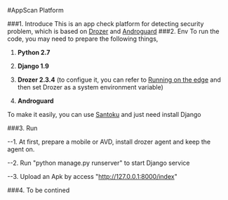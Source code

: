 #AppScan Platform

###1. Introduce
This is an app check platform for detecting security problem, which is based on [Drozer](https://github.com/mwrlabs/drozer) and [Androguard](https://github.com/androguard/androguard)
###2. Env
To run the code, you may need to prepare the following things,   


1. __Python 2.7__ 

2. __Django 1.9__   

3. __Drozer 2.3.4__ (to configue it, you can refer to [Running on the     edge](https://github.com/mwrlabs/drozer/wiki/Running-on-the-edge) and then set Drozer as a system environment variable)
 
4. __Androguard__   

To make it easily, you can use [Santoku](https://santoku-linux.com/) and just need install Django   

###3. Run

--1. At first, prepare a mobile or AVD, install drozer agent and keep the agent on.

--2. Run "python manage.py runserver" to start Django service

--3. Upload an Apk by access "http://127.0.0.1:8000/index"

###4. To be contined
